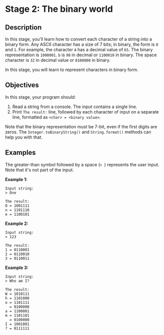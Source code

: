 # Stage 2: The binary world

## Description
In this stage, you'll learn how to convert each character of a string into a binary form. Any ASCII character has a size of 7 bits; in binary, the form is `0` and `1`. For example, the character `A` has a decimal value of `65`. The binary representation is `1000001`. `b` is `98` in decimal or `1100010` in binary. The space character is `32` in decimal value or `0100000` in binary.

In this stage, you will learn to represent characters in binary form.

## Objectives
In this stage, your program should:

1. Read a string from a console. The input contains a single line.
2. Print `The result:` line, followed by each character of input on a separate line, formatted as `<char> = <binary value>`.

Note that the binary representation must be 7-bit, even if the first digits are zeros. The `Integer.toBinaryString()` and `String.format()` methods can help you with that.

## Examples
The greater-than symbol followed by a space (`> `) represents the user input. Note that it's not part of the input.

**Example 1:**
```text
Input string:
> One

The result:
O = 1001111
n = 1101110
e = 1100101
```

**Example 2:**
```text
Input string:
> 123

The result:
1 = 0110001
2 = 0110010
3 = 0110011
```
**Example 3:**
```text
Input string:
> Who am I?

The result:
W = 1010111
h = 1101000
o = 1101111
  = 0100000
a = 1100001
m = 1101101
  = 0100000
I = 1001001
? = 0111111
```
